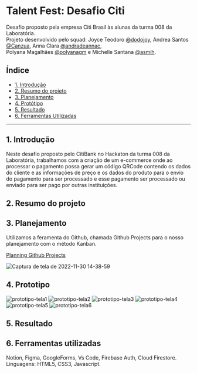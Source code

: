 # Talent Fest: Desafio Citi

Desafio proposto pela empresa Citi Brasil às alunas da turma 008 da Laboratória.<br>
Projeto desenvolvido pelo squad: Joyce Teodoro [@dodojoy](https://github.com/dodojoy), Andrea Santos [@Canzua](https://github.com/Canzua), Anna Clara [@andradeannac](https://github.com/andradeannac),<br> 
Polyana Magalhães [@polyanagm](https://github.com/polyanagm) e Michelle Santana [@asmih](https://github.com/asmih).


## Índice

* [1. Introdução](#1-introducao)
* [2. Resumo do projeto](#2-resumo-do-projeto) 
* [3. Planejamento](#3-planejamento)
* [4. Protótipo](#4-prototipo)
* [5. Resultado](#5-resultado)
* [6. Ferramentas Utilizadas](#6-ferramentas-utilizadas)

***

## 1. Introdução

Neste  desafio proposto pelo CitiBank no Hackaton da turma 008 da Laboratória, trabalhamos com a criação de um e-commerce onde ao processar o pagamento possa gerar um código QRCode contendo os dados do cliente e as informações de preço e os dados do produto para o envio do pagamento para ser processado e esse pagamento ser processado ou enviado para ser pago por outras instituições.


## 2. Resumo do projeto



## 3. Planejamento

Utilizamos a feramenta do Github, chamada Github Projects para o nosso planejamento com o método Kanban.

[Planning Github Projects](https://github.com/users/dodojoy/projects/3)

![Captura de tela de 2022-11-30 14-38-59](https://user-images.githubusercontent.com/57406239/204869213-cab3dcb2-0cb0-47cb-8d76-1ba31e143c17.png)


## 4. Prototipo



![prototipo-tela1](https://user-images.githubusercontent.com/57406239/204919851-565a2485-2259-4b1c-b818-44e92411cb04.png)
![prototipo-tela2](https://user-images.githubusercontent.com/57406239/204920159-70e39160-3a25-4199-beb2-77b12554590b.png)
![prototipo-tela3](https://user-images.githubusercontent.com/57406239/204920213-9ecaa2ef-8283-4aa5-b0f1-2d0a0965174b.png)
![prototipo-tela4](https://user-images.githubusercontent.com/57406239/204920256-afb26d8b-eb15-4fb4-916d-be75cf0c4d0d.png)
![prototipo-tela5](https://user-images.githubusercontent.com/57406239/204920313-6574282b-180c-41c6-a200-d774dc9e02d5.png)
![prototipo-tela6](https://user-images.githubusercontent.com/57406239/204920376-9f0b6f0f-5956-4346-8ddd-f95f8cb5069d.png)



## 5. Resultado



## 6. Ferramentas utilizadas

Notion, Figma, GoogleForms, Vs Code, Firebase Auth, Cloud Firestore.
Linguagens: HTML5, CSS3, Javascript.
